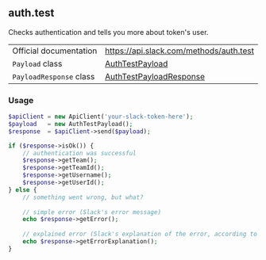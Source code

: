 ## auth.test

Checks authentication and tells you more about token's user.

| | |
|-------------------------|----------------------------------------------------------------------------------------------------------------|
| Official documentation  | https://api.slack.com/methods/auth.test                                                                        |
| `Payload` class         | [AuthTestPayload](https://github.com/cleentfaar/slack/blob/master/src/CL/Slack/Payload/AuthTestPayload.php)                 |
| `PayloadResponse` class | [AuthTestPayloadResponse](https://github.com/cleentfaar/slack/blob/master/src/CL/Slack/Payload/AuthTestPayloadResponse.php) |


### Usage

```php
$apiClient = new ApiClient('your-slack-token-here');
$payload   = new AuthTestPayload();
$response  = $apiClient->send($payload);

if ($response->isOk()) {
    // authentication was successful
    $response->getTeam();
    $response->getTeamId();
    $response->getUsername();
    $response->getUserId();
} else {
    // something went wrong, but what?
    
    // simple error (Slack's error message)
    echo $response->getError();
    
    // explained error (Slack's explanation of the error, according to the documentation)
    echo $response->getErrorExplanation();
}
```
